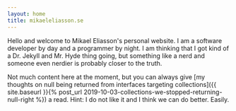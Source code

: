 ```yaml
---
layout: home
title: mikaeleliasson.se
---
```

Hello and welcome to Mikael Eliasson's personal website. I am a software developer by day and a programmer by night. I am thinking that I got kind of a Dr. Jekyll and Mr. Hyde thing going, but something like a nerd and someone even nerdier is probably closer to the truth.

Not much content here at the moment, but you can always give [my thoughts on null being returned from interfaces targeting collections]({{ site.baseurl }}{% post_url 2019-10-03-collections-we-stopped-returning-null-right %}) a read. Hint: I do not like it and I think we can do better. Easily.
